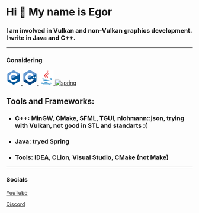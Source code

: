 Hi 👋 My name is Egor
=====================

### I am involved in Vulkan and non-Vulkan graphics development. I write in Java and C++.

------------

### Considering

<p align="left"> <a href="https://www.cprogramming.com/" target="_blank" rel="noreferrer"> <img src="https://raw.githubusercontent.com/devicons/devicon/master/icons/c/c-original.svg" alt="c" width="40" height="40"/> </a> <a href="https://www.w3schools.com/cpp/" target="_blank" rel="noreferrer"> <img src="https://raw.githubusercontent.com/devicons/devicon/master/icons/cplusplus/cplusplus-original.svg" alt="cplusplus" width="40" height="40"/> </a> <a href="https://www.java.com" target="_blank" rel="noreferrer"> <img src="https://raw.githubusercontent.com/devicons/devicon/master/icons/java/java-original.svg" alt="java" width="40" height="40"/> </a> <a href="https://spring.io/" target="_blank" rel="noreferrer"> <img src="https://www.vectorlogo.zone/logos/springio/springio-icon.svg" alt="spring" width="40" height="40"/> </a> </p>

## Tools and Frameworks: 
  -  ### C++: MinGW, CMake, SFML, TGUI, nlohmann::json, trying with Vulkan, not good in STL and standarts :(
  -  ### Java: tryed Spring 
  -  ### Tools: IDEA, CLion, Visual Studio, CMake (not Make)
------------
### Socials
[YouTube](https://www.youtube.com/@vinograd_cpp "YouTube")
<p></p>

[Discord](https://discord.com/users/vinograd_1 "Discord")
